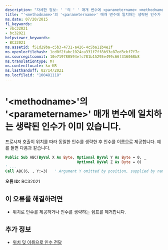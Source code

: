 ```yaml
---
description: "자세한 정보: ' '의 ' ' 매개 변수에 <parametername> <methodname> 일치 하는 생략 된 인수가 이미 있습니다."
title: "'<methodname>'의 '<parametername>' 매개 변수에 일치하는 생략된 인수가 이미 있습니다."
ms.date: 07/20/2015
f1_keywords:
- vbc32021
- bc32021
helpviewer_keywords:
- BC32021
ms.assetid: f51d29ba-c5b3-4731-a426-4c5ba11b4e1f
ms.openlocfilehash: 1cd0f2fabc1024ca331f7ff8b93e87ed3cbf7f7c
ms.sourcegitcommit: 10e719780594efc781b15295e499c66f316068b8
ms.translationtype: MT
ms.contentlocale: ko-KR
ms.lasthandoff: 02/14/2021
ms.locfileid: "100481118"
---
```

# <a name="parameter-parametername-in-methodname-already-has-a-matching-omitted-argument"></a>'\<methodname>'의 '\<parametername>' 매개 변수에 일치하는 생략된 인수가 이미 있습니다.

프로시저 호출이 위치를 따라 동일한 인수를 생략한 후 인수를 이름으로 제공합니다. 예를 들면 다음과 같습니다.  
  
```vb  
Public Sub ABC(ByVal X As Byte, Optional ByVal Y As Byte = 0, _  
                                Optional ByVal Z As Byte = 0)  
' ...  
Call ABC(6, , Y:=3)   ' Argument Y omitted by position, supplied by name.  
```  
  
 **오류 ID:** BC32021  
  
## <a name="to-correct-this-error"></a>이 오류를 해결하려면  
  
- 위치로 인수를 제공하거나 인수를 생략하는 쉼표를 제거합니다.  
  
## <a name="see-also"></a>추가 정보

- [위치 및 이름으로 인수 전달](../programming-guide/language-features/procedures/passing-arguments-by-position-and-by-name.md)
